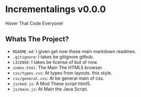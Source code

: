 # Incrementalings v0.0.0
Hover That Code Everyone!

## Whats The Project?
- `README.md`: I given get now these main markdown readmes.
- `.gitignore`: I takes be gitignore github.
- `LICENSE`: I takes be license of but of now.
- `index.html`: The Main The HTML5 browser.
- `css/types.css`: At types from layouts. this style.
- `css/general.css`: At be general main of css.
- `js/mod.js`: A Mod These script html5.
- `js/main.js`: At Main the Java Script.
